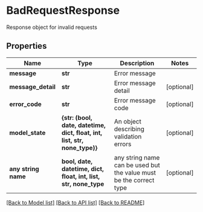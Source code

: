 # BadRequestResponse

Response object for invalid requests

## Properties
Name | Type | Description | Notes
------------ | ------------- | ------------- | -------------
**message** | **str** | Error message | 
**message_detail** | **str** | Error message detail | [optional] 
**error_code** | **str** | Error message code | [optional] 
**model_state** | **{str: (bool, date, datetime, dict, float, int, list, str, none_type)}** | An object describing validation errors | [optional] 
**any string name** | **bool, date, datetime, dict, float, int, list, str, none_type** | any string name can be used but the value must be the correct type | [optional]

[[Back to Model list]](../README.md#documentation-for-models) [[Back to API list]](../README.md#documentation-for-api-endpoints) [[Back to README]](../README.md)


